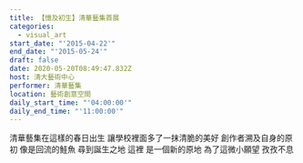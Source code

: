 ```yaml
---
title: 【憶及初生】清華藝集首展
categories:
  - visual_art
start_date: "'2015-04-22'"
end_date: "'2015-05-24'"
draft: false
date: 2020-05-20T08:49:47.832Z
host: 清大藝術中心
performer: 清華藝集
location: 藝術創意空間 
daily_start_time: "'04:00:00'"
daily_end_time: "'11:00:00'"
---
```


清華藝集在這樣的春日出生 讓學校裡面多了一抹清脆的美好 創作者溯及自身的原初 像是回流的鮭魚 尋到誕生之地 這裡 是一個新的原地 為了這微小願望 孜孜不息 